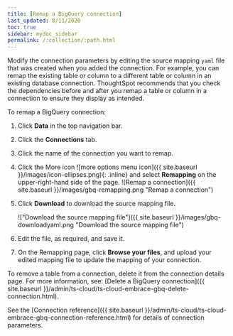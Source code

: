 ```yaml
---
title: [Remap a BigQuery connection]
last_updated: 8/11/2020
toc: true
sidebar: mydoc_sidebar
permalink: /:collection/:path.html
---
```


Modify the connection parameters by editing the source mapping <code>yaml</code> file that was created when you added the connection. For example, you can remap the existing table or column to a different table or column in an existing database connection. ThoughtSpot recommends that you check the dependencies before and after you remap a table or column in a connection to ensure they display as intended.

To remap a BigQuery connection:

1. Click **Data** in the top navigation bar.

2. Click the **Connections** tab.

3. Click the name of the connection you want to remap.

4. Click the More icon ![more options menu icon]({{ site.baseurl }}/images/icon-ellipses.png){: .inline} and select **Remapping** on the upper-right-hand side of the page.
   ![Remap a connection]({{ site.baseurl }}/images/gbq-remapping.png "Remap a connection")

5. Click **Download** to download the source mapping file.

   !["Download the source mapping file"]({{ site.baseurl }}/images/gbq-downloadyaml.png "Download the source mapping file")

6. Edit the file, as required, and save it.
<!--   ![Edit the yaml file]({{ site.baseurl }}/images/gbq-yaml.png "Edit the yaml file") -->

7. On the Remapping page, click **Browse your files**, and upload your edited mapping file to update the mapping of your connection.


To remove a table from a connection, delete it from the connection details page. For more information, see: [Delete a BigQuery connection]({{ site.baseurl }}/admin/ts-cloud/ts-cloud-embrace-gbq-delete-connection.html).

See the [Connection reference]({{ site.baseurl }}/admin/ts-cloud/ts-cloud-embrace-gbq-connection-reference.html) for details of connection parameters.
